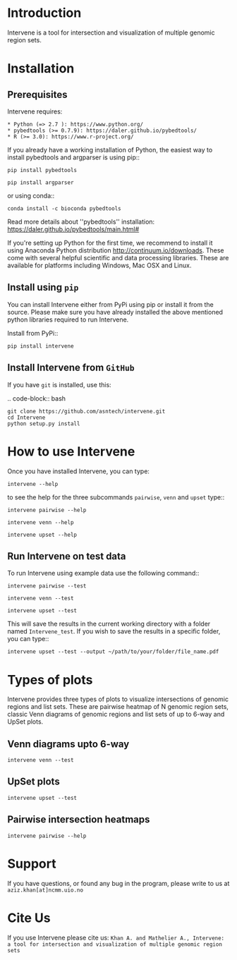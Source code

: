 Introduction
============
Intervene is a tool for intersection and visualization of multiple genomic region sets.

Installation
============

Prerequisites
-------------
Intervene requires:

	* Python (=> 2.7 ): https://www.python.org/
	* pybedtools (>= 0.7.9): https://daler.github.io/pybedtools/
	* R (>= 3.0): https://www.r-project.org/

If you already have a working installation of Python, the easiest way to install pybedtools and argparser is using pip::

	pip install pybedtools

	pip install argparser

or using conda::

	conda install -c bioconda pybedtools

Read more details about ''pybedtools'' installation: https://daler.github.io/pybedtools/main.html#

If you're setting up Python for the first time, we recommend to install it using Anaconda Python distribution http://continuum.io/downloads. These come with several helpful scientific and data processing libraries. These are available for platforms including Windows, Mac OSX and Linux. 


Install using `pip`
-------------------
You can install Intervene either from PyPi using pip or install it from the source. Please make sure you have already installed the above mentioned python libraries required to run Intervene.

Install from PyPi::

	pip install intervene

Install Intervene from `GitHub`
------------------------------

If you have `git` is installed, use this:

.. code-block:: bash

    git clone https://github.com/asntech/intervene.git
    cd Intervene
    python setup.py install


How to use Intervene
====================
Once you have installed Intervene, you can type:

	intervene --help

to see the help for the three subcommands ``pairwise``, ``venn`` and ``upset`` type::
	
	intervene pairwise --help

	intervene venn --help

	intervene upset --help

Run Intervene on test data
--------------------------

To run Intervene using example data use the following command::

	intervene pairwise --test

	intervene venn --test

	intervene upset --test

This will save the results in the current working directory with a folder named ``Intervene_test``. If you wish to save the results in a specific folder, you can type::

	intervene upset --test --output ~/path/to/your/folder/file_name.pdf

Types of plots
==============
Intervene provides three types of plots to visualize intersections of genomic regions and list sets. These are pairwise heatmap of N genomic region sets, classic Venn diagrams of genomic regions and list sets of up to 6-way and UpSet plots.

	
Venn diagrams upto 6-way
------------------------

	intervene venn --test


UpSet plots
-----------

	intervene upset --test


Pairwise intersection heatmaps
------------------------------
	
	intervene pairwise --help


Support
========
If you have questions, or found any bug in the program, please write to us at ``aziz.khan[at]ncmm.uio.no``

Cite Us
=========
If you use Intervene please cite us: ``Khan A. and Mathelier A., Intervene: a tool for intersection and visualization of multiple genomic region sets``

